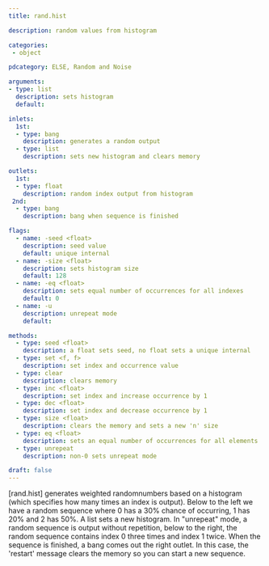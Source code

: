 ```yaml
---
title: rand.hist

description: random values from histogram

categories:
 - object

pdcategory: ELSE, Random and Noise

arguments:
- type: list
  description: sets histogram
  default: 

inlets:
  1st:
  - type: bang
    description: generates a random output
  - type: list
    description: sets new histogram and clears memory

outlets:
  1st:
  - type: float
    description: random index output from histogram
 2nd:
  - type: bang
    description: bang when sequence is finished

flags:
  - name: -seed <float> 
    description: seed value
    default: unique internal
  - name: -size <float>
    description: sets histogram size
    default: 128
  - name: -eq <float>
    description: sets equal number of occurrences for all indexes
    default: 0
  - name: -u
    description: unrepeat mode
    default:

methods:
  - type: seed <float>
    description: a float sets seed, no float sets a unique internal
  - type: set <f, f> 
    description: set index and occurrence value
  - type: clear
    description: clears memory
  - type: inc <float>
    description: set index and increase occurrence by 1
  - type: dec <float>
    description: set index and decrease occurrence by 1
  - type: size <float>
    description: clears the memory and sets a new 'n' size
  - type: eq <float>
    description: sets an equal number of occurrences for all elements
  - type: unrepeat
    description: non-0 sets unrepeat mode

draft: false
---
```


[rand.hist] generates weighted randomnumbers based on a histogram (which specifies how many times an index is output). Below to the left we have a random sequence where 0 has a 30% chance of occurring, 1 has 20% and 2 has 50%. A list sets a new histogram. In "unrepeat" mode, a random sequence is output without repetition, below to the right, the random sequence contains index 0 three times and index 1 twice. When the sequence is finished, a bang comes out the right outlet. In this case, the 'restart' message clears the memory so you can start a new sequence.
